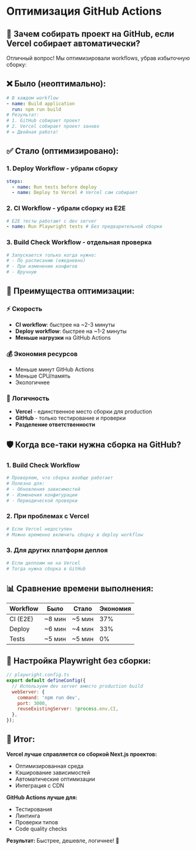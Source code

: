 # Оптимизация GitHub Actions

## 🤔 Зачем собирать проект на GitHub, если Vercel собирает автоматически?

Отличный вопрос! Мы оптимизировали workflows, убрав избыточную сборку:

## ❌ Было (неоптимально):

```yaml
# В каждом workflow
- name: Build application
  run: npm run build
# Результат:
# 1. GitHub собирает проект
# 2. Vercel собирает проект заново
# = Двойная работа!
```

## ✅ Стало (оптимизировано):

### 1. **Deploy Workflow** - убрали сборку

```yaml
steps:
  - name: Run tests before deploy
  - name: Deploy to Vercel # Vercel сам собирает
```

### 2. **CI Workflow** - убрали сборку из E2E

```yaml
# E2E тесты работают с dev server
- name: Run Playwright tests # Без предварительной сборки
```

### 3. **Build Check Workflow** - отдельная проверка

```yaml
# Запускается только когда нужно:
# - По расписанию (ежедневно)
# - При изменении конфигов
# - Вручную
```

## 🎯 Преимущества оптимизации:

### ⚡ Скорость

- **CI workflow**: быстрее на ~2-3 минуты
- **Deploy workflow**: быстрее на ~1-2 минуты
- **Меньше нагрузки** на GitHub Actions

### 💰 Экономия ресурсов

- Меньше минут GitHub Actions
- Меньше CPU/память
- Экологичнее

### 🔄 Логичность

- **Vercel** - единственное место сборки для production
- **GitHub** - только тестирование и проверки
- **Разделение ответственности**

## 🛡️ Когда все-таки нужна сборка на GitHub?

### 1. **Build Check Workflow**

```yaml
# Проверяем, что сборка вообще работает
# Полезно для:
# - Обновления зависимостей
# - Изменения конфигурации
# - Периодической проверки
```

### 2. **При проблемах с Vercel**

```yaml
# Если Vercel недоступен
# Можно временно включить сборку в deploy workflow
```

### 3. **Для других платформ деплоя**

```yaml
# Если деплоим не на Vercel
# Тогда нужна сборка в GitHub
```

## 📊 Сравнение времени выполнения:

| Workflow | Было   | Стало  | Экономия |
| -------- | ------ | ------ | -------- |
| CI (E2E) | ~8 мин | ~5 мин | 37%      |
| Deploy   | ~6 мин | ~4 мин | 33%      |
| Tests    | ~5 мин | ~5 мин | 0%       |

## 🔧 Настройка Playwright без сборки:

```javascript
// playwright.config.ts
export default defineConfig({
  // Используем dev server вместо production build
  webServer: {
    command: 'npm run dev',
    port: 3000,
    reuseExistingServer: !process.env.CI,
  },
});
```

## 🚀 Итог:

**Vercel лучше справляется со сборкой Next.js проектов:**

- Оптимизированная среда
- Кэширование зависимостей
- Автоматические оптимизации
- Интеграция с CDN

**GitHub Actions лучше для:**

- Тестирования
- Линтинга
- Проверки типов
- Code quality checks

**Результат:** Быстрее, дешевле, логичнее! 🎉
